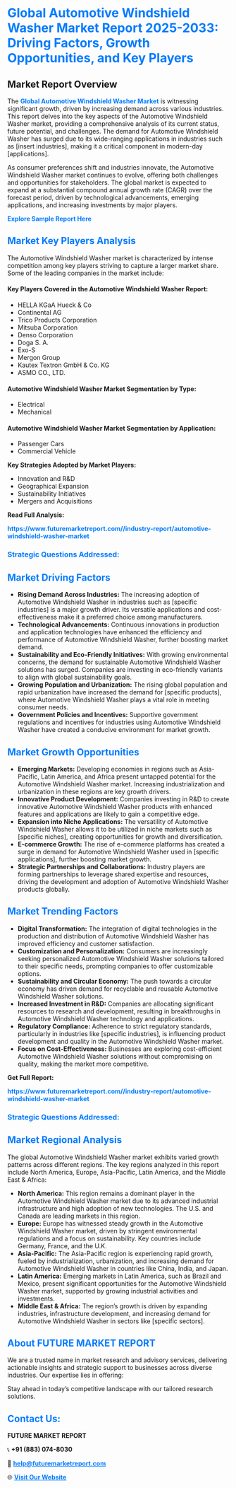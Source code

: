 <h1 style="color: #007BFF;">Global Automotive Windshield Washer Market Report 2025-2033: Driving Factors, Growth Opportunities, and Key Players</h1>

<section id="overview">
<h2>Market Report Overview</h2>
<p>The <a href="https://www.futuremarketreport.com//industry-report/automotive-windshield-washer-market" style="color: #007BFF; text-decoration: none;"><strong>Global Automotive Windshield Washer Market</strong></a> is witnessing significant growth, driven by increasing demand across various industries. This report delves into the key aspects of the Automotive Windshield Washer market, providing a comprehensive analysis of its current status, future potential, and challenges. The demand for Automotive Windshield Washer has surged due to its wide-ranging applications in industries such as [insert industries], making it a critical component in modern-day [applications].</p>
<p>As consumer preferences shift and industries innovate, the Automotive Windshield Washer market continues to evolve, offering both challenges and opportunities for stakeholders. The global market is expected to expand at a substantial compound annual growth rate (CAGR) over the forecast period, driven by technological advancements, emerging applications, and increasing investments by major players.</p>
</section>

<section id="overview">
<p><a href="https://www.futuremarketreport.com//request-sample/reportId=87891" style="color: #007BFF; text-decoration: none;"><strong>Explore Sample Report Here</strong></a></p>
</section>

<section id="key-players">
<h2 style="color: #007BFF;">Market Key Players Analysis</h2>
<p>The Automotive Windshield Washer market is characterized by intense competition among key players striving to capture a larger market share. Some of the leading companies in the market include:</p>
<h4>Key Players Covered in the Automotive Windshield Washer Report:</h4>
<ul><li>HELLA KGaA Hueck &amp; Co</li><li>Continental AG</li><li>Trico Products Corporation</li><li>Mitsuba Corporation</li><li>Denso Corporation</li><li>Doga S. A.</li><li>Exo-S</li><li>Mergon Group</li><li>Kautex Textron GmbH &amp; Co. KG</li><li>ASMO CO., LTD.</li></ul>
<h4>Automotive Windshield Washer Market Segmentation by Type:</h4>
<ul><li>Electrical</li><li>Mechanical</li></ul>

<h4>Automotive Windshield Washer Market Segmentation by Application:</h4>
<ul><li>Passenger Cars</li><li>Commercial Vehicle</li></ul>
<p><strong>Key Strategies Adopted by Market Players:</strong></p>
<ul>
<li>Innovation and R&D</li>
<li>Geographical Expansion</li>
<li>Sustainability Initiatives</li>
<li>Mergers and Acquisitions</li>
</ul>
</section>

<section>
<p><strong>Read Full Analysis: </strong></p><a href="https://www.futuremarketreport.com//industry-report/automotive-windshield-washer-market" style="color: #007BFF; text-decoration: none;"><strong>https://www.futuremarketreport.com//industry-report/automotive-windshield-washer-market</strong></a>
<h3 style="color: #007BFF;">Strategic Questions Addressed:</h3>
</section>

<section id="driving-factors">
<h2 style="color: #007BFF;">Market Driving Factors</h2>
<ul>
<li><strong>Rising Demand Across Industries:</strong> The increasing adoption of Automotive Windshield Washer in industries such as [specific industries] is a major growth driver. Its versatile applications and cost-effectiveness make it a preferred choice among manufacturers.</li>
<li><strong>Technological Advancements:</strong> Continuous innovations in production and application technologies have enhanced the efficiency and performance of Automotive Windshield Washer, further boosting market demand.</li>
<li><strong>Sustainability and Eco-Friendly Initiatives:</strong> With growing environmental concerns, the demand for sustainable Automotive Windshield Washer solutions has surged. Companies are investing in eco-friendly variants to align with global sustainability goals.</li>
<li><strong>Growing Population and Urbanization:</strong> The rising global population and rapid urbanization have increased the demand for [specific products], where Automotive Windshield Washer plays a vital role in meeting consumer needs.</li>
<li><strong>Government Policies and Incentives:</strong> Supportive government regulations and incentives for industries using Automotive Windshield Washer have created a conducive environment for market growth.</li>
</ul>
</section>

<section id="growth-opportunities">
<h2 style="color: #007BFF;">Market Growth Opportunities</h2>
<ul>
<li><strong>Emerging Markets:</strong> Developing economies in regions such as Asia-Pacific, Latin America, and Africa present untapped potential for the Automotive Windshield Washer market. Increasing industrialization and urbanization in these regions are key growth drivers.</li>
<li><strong>Innovative Product Development:</strong> Companies investing in R&D to create innovative Automotive Windshield Washer products with enhanced features and applications are likely to gain a competitive edge.</li>
<li><strong>Expansion into Niche Applications:</strong> The versatility of Automotive Windshield Washer allows it to be utilized in niche markets such as [specific niches], creating opportunities for growth and diversification.</li>
<li><strong>E-commerce Growth:</strong> The rise of e-commerce platforms has created a surge in demand for Automotive Windshield Washer used in [specific applications], further boosting market growth.</li>
<li><strong>Strategic Partnerships and Collaborations:</strong> Industry players are forming partnerships to leverage shared expertise and resources, driving the development and adoption of Automotive Windshield Washer products globally.</li>
</ul>
</section>

<section id="trending-factors">
<h2 style="color: #007BFF;">Market Trending Factors</h2>
<ul>
<li><strong>Digital Transformation:</strong> The integration of digital technologies in the production and distribution of Automotive Windshield Washer has improved efficiency and customer satisfaction.</li>
<li><strong>Customization and Personalization:</strong> Consumers are increasingly seeking personalized Automotive Windshield Washer solutions tailored to their specific needs, prompting companies to offer customizable options.</li>
<li><strong>Sustainability and Circular Economy:</strong> The push towards a circular economy has driven demand for recyclable and reusable Automotive Windshield Washer solutions.</li>
<li><strong>Increased Investment in R&D:</strong> Companies are allocating significant resources to research and development, resulting in breakthroughs in Automotive Windshield Washer technology and applications.</li>
<li><strong>Regulatory Compliance:</strong> Adherence to strict regulatory standards, particularly in industries like [specific industries], is influencing product development and quality in the Automotive Windshield Washer market.</li>
<li><strong>Focus on Cost-Effectiveness:</strong> Businesses are exploring cost-efficient Automotive Windshield Washer solutions without compromising on quality, making the market more competitive.</li>
</ul>
</section>

<section>
<p><strong>Get Full Report: </strong></p><a href="https://www.futuremarketreport.com//industry-report/automotive-windshield-washer-market" style="color: #007BFF; text-decoration: none;"><strong>https://www.futuremarketreport.com//industry-report/automotive-windshield-washer-market</strong></a>
<h3 style="color: #007BFF;">Strategic Questions Addressed:</h3>
</section>


<section id="regional-analysis">
<h2 style="color: #007BFF;">Market Regional Analysis</h2>
<p>The global Automotive Windshield Washer market exhibits varied growth patterns across different regions. The key regions analyzed in this report include North America, Europe, Asia-Pacific, Latin America, and the Middle East & Africa:</p>
<ul>
<li><strong>North America:</strong> This region remains a dominant player in the Automotive Windshield Washer market due to its advanced industrial infrastructure and high adoption of new technologies. The U.S. and Canada are leading markets in this region.</li>
<li><strong>Europe:</strong> Europe has witnessed steady growth in the Automotive Windshield Washer market, driven by stringent environmental regulations and a focus on sustainability. Key countries include Germany, France, and the U.K.</li>
<li><strong>Asia-Pacific:</strong> The Asia-Pacific region is experiencing rapid growth, fueled by industrialization, urbanization, and increasing demand for Automotive Windshield Washer in countries like China, India, and Japan.</li>
<li><strong>Latin America:</strong> Emerging markets in Latin America, such as Brazil and Mexico, present significant opportunities for the Automotive Windshield Washer market, supported by growing industrial activities and investments.</li>
<li><strong>Middle East & Africa:</strong> The region’s growth is driven by expanding industries, infrastructure development, and increasing demand for Automotive Windshield Washer in sectors like [specific sectors].</li>
</ul>
</section>

<footer>
<h2 style="color: #007BFF;">About FUTURE MARKET REPORT</h2>
<p>We are a trusted name in market research and advisory services, delivering actionable insights and strategic support to businesses across diverse industries. Our expertise lies in offering:</p>

<p>Stay ahead in today’s competitive landscape with our tailored research solutions.</p>

<h2 style="color: #007BFF;">Contact Us:</h2>
<p><strong>FUTURE MARKET REPORT</strong></p>
<p>📞 <strong>+91 (883) 074-8030</strong></p>
<p>📧 <strong><a href="mailto:help@futuremarketreport.com" style="color: #007BFF;">help@futuremarketreport.com</a></strong></p>
<p>🌐 <strong><a href="https://www.futuremarketreport.com/" style="color: #007BFF;">Visit Our Website</a></strong></p>
</footer>